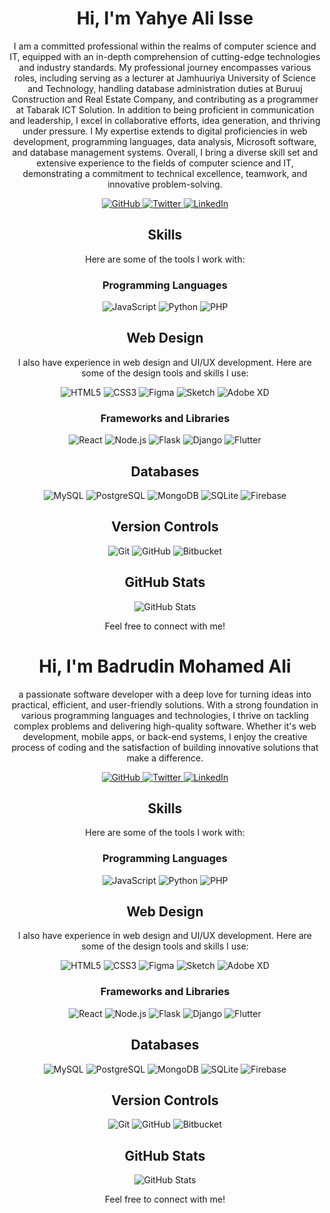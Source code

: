 <!-- Introduction -->
<h1 align="center">Hi, I'm Yahye Ali Isse</h1>
<p align="center">I am a committed professional within the realms of computer science and IT, equipped with an in-depth comprehension of cutting-edge technologies and industry standards. My professional journey encompasses various roles, including serving as a lecturer at Jamhuuriya University of Science and Technology, handling database administration duties at Buruuj Construction and Real Estate Company, and contributing as a programmer at Tabarak ICT Solution. In addition to being proficient in communication and leadership, I excel in collaborative efforts, idea generation, and thriving under pressure. I My expertise extends to digital proficiencies in web development, programming languages, data analysis, Microsoft software, and database management systems. Overall, I bring a diverse skill set and extensive experience to the fields of computer science and IT, demonstrating a commitment to technical excellence, teamwork, and innovative problem-solving.</p>

<!-- Social Icons -->
<p align="center">
   <a href="https://github.com/yahye-ali">
    <img src="https://img.shields.io/badge/GitHub-Badrudin-blue" alt="GitHub">
  </a>
  <a href="https://twitter.com/your-twitter-handle">
    <img src="https://img.shields.io/badge/Twitter-Badrudin-blue" alt="Twitter">
  </a>
  <a href="https://linkedin.com/in/your-linkedin-profile">
    <img src="www.linkedin.com/in/yahye-isse-37b481141" alt="LinkedIn">
  </a>
</p>

<!-- Skills Section -->
<h2 align="center">Skills</h2>
<p align="center">Here are some of the tools I work with:</p>

<!-- Programming Languages Section -->
<h3 align="center">Programming Languages</h3>
<p align="center">
  <img src="https://img.shields.io/badge/JavaScript-F7DF1E?style=for-the-badge&logo=javascript&logoColor=black" alt="JavaScript">
  <img src="https://img.shields.io/badge/Python-3776AB?style=for-the-badge&logo=python&logoColor=white" alt="Python">

  <img src="https://img.shields.io/badge/PHP-777BB4?style=for-the-badge&logo=php&logoColor=white" alt="PHP">
</p>

<!-- Web Design Section -->
<h2 align="center">Web Design</h2>
<p align="center">I also have experience in web design and UI/UX development. Here are some of the design tools and skills I use:</p>

<p align="center">
    <img src="https://img.shields.io/badge/HTML5-E34F26?style=for-the-badge&logo=html5&logoColor=white" alt="HTML5">
  <img src="https://img.shields.io/badge/CSS3-1572B6?style=for-the-badge&logo=css3&logoColor=white" alt="CSS3">
  <img src="https://img.shields.io/badge/Figma-F24E1E?style=for-the-badge&logo=figma&logoColor=white" alt="Figma">
  <img src="https://img.shields.io/badge/Sketch-F7B500?style=for-the-badge&logo=sketch&logoColor=black" alt="Sketch">
  <img src="https://img.shields.io/badge/Adobe XD-FF61F6?style=for-the-badge&logo=adobe-xd&logoColor=black" alt="Adobe XD">
 
</p>


<!-- Frameworks Section -->
<h3 align="center">Frameworks and Libraries</h3>
<p align="center">
  <img src="https://img.shields.io/badge/React-61DAFB?style=for-the-badge&logo=react&logoColor=black" alt="React">
  <img src="https://img.shields.io/badge/Node.js-339933?style=for-the-badge&logo=node.js&logoColor=white" alt="Node.js">
  <img src="https://img.shields.io/badge/Flask-000000?style=for-the-badge&logo=flask&logoColor=white" alt="Flask">
  <img src="https://img.shields.io/badge/Django-092E20?style=for-the-badge&logo=django&logoColor=white" alt="Django">
  <img src="https://img.shields.io/badge/Flutter-02569B?style=for-the-badge&logo=flutter&logoColor=white" alt="Flutter">
</p>

<!-- Databases Section -->
<h2 align="center">Databases</h2>

<p align="center">
  <img src="https://img.shields.io/badge/MySQL-4479A1?style=for-the-badge&logo=mysql&logoColor=white" alt="MySQL">
  <img src="https://img.shields.io/badge/PostgreSQL-336791?style=for-the-badge&logo=postgresql&logoColor=white" alt="PostgreSQL">
  <img src="https://img.shields.io/badge/MongoDB-47A248?style=for-the-badge&logo=mongodb&logoColor=white" alt="MongoDB">
  <img src="https://img.shields.io/badge/SQLite-003B57?style=for-the-badge&logo=sqlite&logoColor=white" alt="SQLite">
  <img src="https://img.shields.io/badge/Firebase-FFCA28?style=for-the-badge&logo=firebase&logoColor=black" alt="Firebase">
</p>


<!-- Version Control Section -->
<h2 align="center">Version Controls</h2>
<p align="center">
  <img src="https://img.shields.io/badge/Git-F05032?style=for-the-badge&logo=git&logoColor=white" alt="Git">
  <img src="https://img.shields.io/badge/GitHub-181717?style=for-the-badge&logo=github&logoColor=white" alt="GitHub">
  <img src="https://img.shields.io/badge/Bitbucket-0052CC?style=for-the-badge&logo=bitbucket&logoColor=white" alt="Bitbucket">
</p>



<!-- GitHub Stats -->
<h2 align="center">GitHub Stats</h2>
<p align="center">
  <img src="https://github-readme-stats.vercel.app/api?username=Badrudin-cloud&show_icons=true&count_private=true&theme=dark" alt="GitHub Stats">
</p>

<!-- Footer Section -->
<p align="center">
  Feel free to connect with me!
</p>


<!---
Badrudin-cloud/Badrudin-cloud is a ✨ special ✨ repository because its README.md (this file) appears on your GitHub profile.
You can click the Preview link to take a look at your changes.
---><!-- Introduction -->
<h1 align="center">Hi, I'm Badrudin Mohamed Ali</h1>
<p align="center">a passionate software developer with a deep love for turning ideas into practical, efficient, and user-friendly solutions. With a strong foundation in various programming languages and technologies, I thrive on tackling complex problems and delivering high-quality software. Whether it's web development, mobile apps, or back-end systems, I enjoy the creative process of coding and the satisfaction of building innovative solutions that make a difference.</p>

<!-- Social Icons -->
<p align="center">
   <a href="https://github.com/your-username">
    <img src="https://img.shields.io/badge/GitHub-Badrudin-blue" alt="GitHub">
  </a>
  <a href="https://twitter.com/your-twitter-handle">
    <img src="https://img.shields.io/badge/Twitter-Badrudin-blue" alt="Twitter">
  </a>
  <a href="https://linkedin.com/in/your-linkedin-profile">
    <img src="https://img.shields.io/badge/LinkedIn-Badrudin-blue" alt="LinkedIn">
  </a>
</p>

<!-- Skills Section -->
<h2 align="center">Skills</h2>
<p align="center">Here are some of the tools I work with:</p>

<!-- Programming Languages Section -->
<h3 align="center">Programming Languages</h3>
<p align="center">
  <img src="https://img.shields.io/badge/JavaScript-F7DF1E?style=for-the-badge&logo=javascript&logoColor=black" alt="JavaScript">
  <img src="https://img.shields.io/badge/Python-3776AB?style=for-the-badge&logo=python&logoColor=white" alt="Python">

  <img src="https://img.shields.io/badge/PHP-777BB4?style=for-the-badge&logo=php&logoColor=white" alt="PHP">
</p>

<!-- Web Design Section -->
<h2 align="center">Web Design</h2>
<p align="center">I also have experience in web design and UI/UX development. Here are some of the design tools and skills I use:</p>

<p align="center">
    <img src="https://img.shields.io/badge/HTML5-E34F26?style=for-the-badge&logo=html5&logoColor=white" alt="HTML5">
  <img src="https://img.shields.io/badge/CSS3-1572B6?style=for-the-badge&logo=css3&logoColor=white" alt="CSS3">
  <img src="https://img.shields.io/badge/Figma-F24E1E?style=for-the-badge&logo=figma&logoColor=white" alt="Figma">
  <img src="https://img.shields.io/badge/Sketch-F7B500?style=for-the-badge&logo=sketch&logoColor=black" alt="Sketch">
  <img src="https://img.shields.io/badge/Adobe XD-FF61F6?style=for-the-badge&logo=adobe-xd&logoColor=black" alt="Adobe XD">
 
</p>


<!-- Frameworks Section -->
<h3 align="center">Frameworks and Libraries</h3>
<p align="center">
  <img src="https://img.shields.io/badge/React-61DAFB?style=for-the-badge&logo=react&logoColor=black" alt="React">
  <img src="https://img.shields.io/badge/Node.js-339933?style=for-the-badge&logo=node.js&logoColor=white" alt="Node.js">
  <img src="https://img.shields.io/badge/Flask-000000?style=for-the-badge&logo=flask&logoColor=white" alt="Flask">
  <img src="https://img.shields.io/badge/Django-092E20?style=for-the-badge&logo=django&logoColor=white" alt="Django">
  <img src="https://img.shields.io/badge/Flutter-02569B?style=for-the-badge&logo=flutter&logoColor=white" alt="Flutter">
</p>

<!-- Databases Section -->
<h2 align="center">Databases</h2>

<p align="center">
  <img src="https://img.shields.io/badge/MySQL-4479A1?style=for-the-badge&logo=mysql&logoColor=white" alt="MySQL">
  <img src="https://img.shields.io/badge/PostgreSQL-336791?style=for-the-badge&logo=postgresql&logoColor=white" alt="PostgreSQL">
  <img src="https://img.shields.io/badge/MongoDB-47A248?style=for-the-badge&logo=mongodb&logoColor=white" alt="MongoDB">
  <img src="https://img.shields.io/badge/SQLite-003B57?style=for-the-badge&logo=sqlite&logoColor=white" alt="SQLite">
  <img src="https://img.shields.io/badge/Firebase-FFCA28?style=for-the-badge&logo=firebase&logoColor=black" alt="Firebase">
</p>


<!-- Version Control Section -->
<h2 align="center">Version Controls</h2>
<p align="center">
  <img src="https://img.shields.io/badge/Git-F05032?style=for-the-badge&logo=git&logoColor=white" alt="Git">
  <img src="https://img.shields.io/badge/GitHub-181717?style=for-the-badge&logo=github&logoColor=white" alt="GitHub">
  <img src="https://img.shields.io/badge/Bitbucket-0052CC?style=for-the-badge&logo=bitbucket&logoColor=white" alt="Bitbucket">
</p>



<!-- GitHub Stats -->
<h2 align="center">GitHub Stats</h2>
<p align="center">
  <img src="https://github-readme-stats.vercel.app/api?username=Badrudin-cloud&show_icons=true&count_private=true&theme=dark" alt="GitHub Stats">
</p>

<!-- Footer Section -->
<p align="center">
  Feel free to connect with me!
</p>


<!---
Badrudin-cloud/Badrudin-cloud is a ✨ special ✨ repository because its README.md (this file) appears on your GitHub profile.
You can click the Preview link to take a look at your changes.
--->
